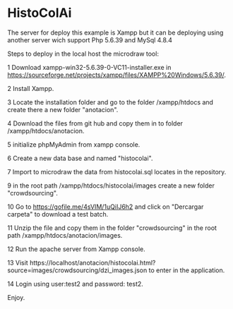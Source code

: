 # HistoColAi

The server for deploy this example is Xampp but it can be deploying using another server wich support Php 5.6.39 and MySql 4.8.4

Steps to deploy in the local host the microdraw tool:

1 Download xampp-win32-5.6.39-0-VC11-installer.exe in https://sourceforge.net/projects/xampp/files/XAMPP%20Windows/5.6.39/.

2 Install Xampp.

3 Locate the installation folder and go to the folder /xampp/htdocs and create there a new folder "anotacion".

4 Download the files from git hub and copy them in to folder /xampp/htdocs/anotacion.

5 initialize phpMyAdmin from xampp console.

6 Create a new data base and named "histocolai".

7 Import to microdraw the data from histocolai.sql locates in the repository.

9 in the root path  /xampp/htdocs/histocolai/images create a new folder "crowdsourcing".

10 Go to https://gofile.me/4sVIM/1uQiIJ6h2 and click on "Dercargar carpeta" to download a test batch.

11 Unzip the file and copy them in the folder "crowdsourcing" in the root path  /xampp/htdocs/anotacion/images.

12 Run the apache server from Xampp console.

13 Visit https://localhost/anotacion/histocolai.html?source=images/crowdsourcing/dzi_images.json to enter in the application.

14 Login using user:test2 and password: test2.

Enjoy.

